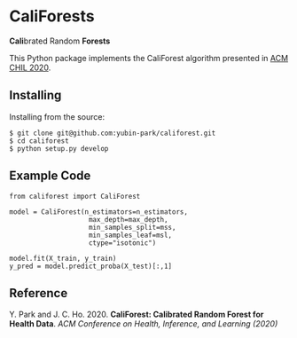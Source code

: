 # CaliForests

**Cali**brated Random **Forests**

This Python package implements the CaliForest algorithm presented in [ACM CHIL 2020](https://www.chilconference.org/).

## Installing

Installing from the source:

```
$ git clone git@github.com:yubin-park/califorest.git
$ cd califorest
$ python setup.py develop
```

## Example Code

```
from califorest import CaliForest

model = CaliForest(n_estimators=n_estimators,
                    max_depth=max_depth,
                    min_samples_split=mss,
                    min_samples_leaf=msl,
                    ctype="isotonic")

model.fit(X_train, y_train)
y_pred = model.predict_proba(X_test)[:,1]
```

## Reference

Y. Park and J. C. Ho. 2020. **CaliForest: Calibrated Random Forest for Health Data**. *ACM Conference on Health, Inference, and Learning (2020)*




